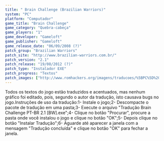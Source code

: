 ```yaml
---
title: " Brain Challenge (Brazilian Warriors)"
system: "PC"
platform: "Computador"
game_title: "Brain Challenge"
game_category: "Quebra-cabeça"
game_players: "1"
game_developer: "Gameloft"
game_publisher: "Gameloft"
game_release_date: "06/09/2008 (?)"
patch_group: "Brazilian Warriors"
patch_site: "http://www.brazilian-warriors.com.br/"
patch_version: "2.1"
patch_release: "19/08/2012 (?)"
patch_type: "Instalador EXE"
patch_progress: "Textos"
patch_images: ["http://www.romhackers.org/imagens/traducoes/%5BPC%5D%20Brain%20Challenge%20-%20Brazilian%20Warriors%20-%201.jpg","http://www.romhackers.org/imagens/traducoes/%5BPC%5D%20Brain%20Challenge%20-%20Brazilian%20Warriors%20-%202.jpg","http://www.romhackers.org/imagens/traducoes/%5BPC%5D%20Brain%20Challenge%20-%20Brazilian%20Warriors%20-%203.jpg"]
---
```

Todos os textos do jogo estão traduzidos e acentuados, mas nenhum gráfico foi editado, pois, segundo o autor da tradução, isto causava bugs no jogo.Instruções de uso da tradução:1- Instale o jogo;2- Descompacte o pacote de tradução em uma pasta;3- Execute o arquivo "Tradução Brain Challenge PT-BR 2.1 [BW].exe";4- Clique no botão "Procurar", procure a pasta onde você instalou o jogo e clique no botão "OK";5- Depois clique no botão "Instalar Tradução";6- Aguarde até aparecer a janela com a mensagem "Tradução concluída" e clique no botão "OK" para fechar a janela.